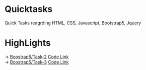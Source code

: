 # Quicktasks
Quick Tasks reagrding HTML, CSS, Javascript, Bootstrap5, Jquery


# HighLights

-> <a href="https://bhavya0304.github.io/Quicktasks/Bootstrap5/Task-2/">Boostrap5/Task-2</a>  <a href="https://github.com/Bhavya0304/Quicktasks/tree/main/Bootstrap5/Task-2">Code Link</a><br>
-> <a href="https://bhavya0304.github.io/Quicktasks/Bootstrap5/Task-3/">Boostrap5/Task-3</a>  <a href="https://github.com/Bhavya0304/Quicktasks/tree/main/Bootstrap5/Task-3">Code Link</a>
